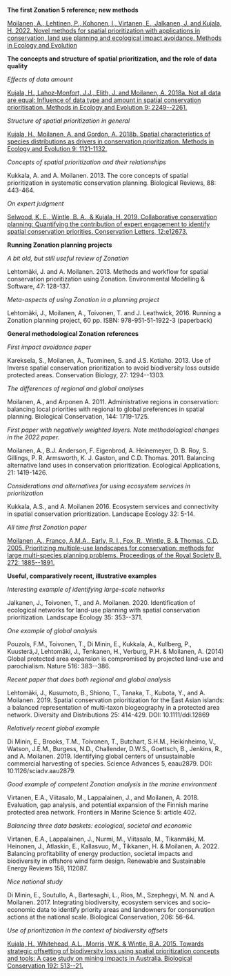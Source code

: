 **The first Zonation 5 reference; new methods**

[Moilanen, A., Lehtinen, P., Kohonen, I., Virtanen, E., Jalkanen, J. and Kujala, H. 2022. Novel methods for spatial prioritization with applications in conservation, land use planning and ecological impact avoidance. Methods in Ecology and Evolution](https://doi.org/10.1111/2041-210X.13819)

**The concepts and structure of spatial prioritization, and the role of data quality**

*Effects of data amount*

[Kujala, H., Lahoz‐Monfort, J.J., Elith, J. and Moilanen, A. 2018a. Not all data are equal: Influence of data type and amount in spatial conservation prioritisation. Methods in Ecology and Evolution 9: 2249--2261.](https://doi.org/10.1111/2041-210X.13084)

*Structure of spatial prioritization in general*

[Kujala, H., Moilanen, A. and Gordon, A. 2018b. Spatial characteristics of species distributions as drivers in conservation prioritization. Methods in Ecology and Evolution 9: 1121-1132.](http://dx.doi.org/10.1111/2041-210X.12939)

*Concepts of spatial prioritization and their relationships*

Kukkala, A. and A. Moilanen. 2013. The core concepts of spatial prioritization in systematic conservation planning. Biological Reviews, 88: 443-464.

*On expert judgment*

[Selwood, K. E., Wintle, B. A., & Kujala, H. 2019. Collaborative conservation planning: Quantifying the contribution of expert engagement to identify spatial conservation priorities. Conservation Letters, 12:e12673.](https://doi.org/10.1111/conl.12673)

**Running Zonation planning projects**

*A bit old, but still useful review of Zonation*

Lehtomäki, J. and A. Moilanen. 2013\. Methods and workflow for spatial conservation prioritization using Zonation. Environmental Modelling & Software, 47: 128-137.

*Meta-aspects of using Zonation in a planning project*

Lehtomäki, J., Moilanen, A., Toivonen, T. and J. Leathwick, 2016. Running a Zonation planning project, 60 pp. ISBN: 978-951-51-1922-3 (paperback)

**General methodological Zonation references**

*First impact avoidance paper*

Kareksela, S., Moilanen, A., Tuominen, S. and J.S. Kotiaho. 2013. Use of Inverse spatial conservation prioritization to avoid biodiversity loss outside protected areas. Conservation Biology, 27: 1294--1303.

*The differences of regional and global analyses*

Moilanen, A., and Arponen A. 2011. Administrative regions in conservation: balancing local priorities with regional to global preferences in spatial planning. Biological Conservation, 144: 1719-1725.

*First paper with negatively weighted layers. Note methodological changes in the 2022 paper.*

Moilanen, A., B.J. Anderson, F. Eigenbrod, A. Heinemeyer, D. B. Roy, S. Gillings, P. R. Armsworth, K. J. Gaston, and C.D. Thomas. 2011. Balancing alternative land uses in conservation prioritization. Ecological Applications, 21: 1419-1426.

*Considerations and alternatives for using ecosystem services in prioritization*

Kukkala, A.S., and A. Moilanen 2016. Ecosystem services and connectivity in spatial conservation prioritization. Landscape Ecology 32: 5-14.

*All time first Zonation paper*

[Moilanen, A., Franco, A.M.A., Early, R. I., Fox, R., Wintle, B. & Thomas, C.D. 2005. Prioritizing multiple-use landscapes for conservation: methods for large multi-species planning problems. Proceedings of the Royal Society B. 272: 1885--1891.](https://doi.org/10.1098/rspb.2005.3164)

**Useful, comparatively recent, illustrative examples**

*Interesting example of identifying large-scale networks*

Jalkanen, J., Toivonen, T., and A. Moilanen. 2020. Identification of ecological networks for land-use planning with spatial conservation prioritization. Landscape Ecology 35: 353--371.

*One example of global analysis*

Pouzols, F.M., Toivonen, T., Di Minin, E., Kukkala, A., Kullberg, P., Kuusterä,J, Lehtomäki, J., Tenkanen, H., Verburg, P.H. & Moilanen, A. (2014) Global protected area expansion is compromised by projected land-use and parochialism. Nature 516: 383--386.

*Recent paper that does both regional and global analysis*

Lehtomäki, J., Kusumoto, B., Shiono, T., Tanaka, T., Kubota, Y., and A. Moilanen. 2019. Spatial conservation prioritization for the East Asian islands: a balanced representation of multi-taxon biogeography in a protected area network. Diversity and Distributions 25: 414-429. DOI: 10.1111/ddi.12869

*Relatively recent global example*

Di Minin, E., Brooks, T.M., Toivonen, T., Butchart, S.H.M., Heikinheimo, V., Watson, J.E.M., Burgess, N.D., Challender, D.W.S., Goettsch, B., Jenkins, R., and A. Moilanen. 2019. Identifying global centers of unsustainable commercial harvesting of species. Science Advances 5, eaau2879. DOI: 10.1126/sciadv.aau2879.

*Good example of competent Zonation analysis in the marine environment*

Virtanen, E.A., Viitasalo, M., Lappalainen, J., and Moilanen, A. 2018. Evaluation, gap analysis, and potential expansion of the Finnish marine protected area network. Frontiers in Marine Science 5: article 402.

*Balancing three data baskets: ecological, societal and economic*

Virtanen, E.A., Lappalainen, J., Nurmi, M., Viitasalo, M., Tikanmäki, M. Heinonen, J., Atlaskin, E., Kallasvuo, M., Tikkanen, H. & Moilanen, A. 2022. Balancing profitability of energy production, societal impacts and biodiversity in offshore wind farm design. Renewable and Sustainable Energy Reviews 158, 112087.

*Nice national study*

Di Minin, E., Soutullo, A., Bartesaghi, L., Rios, M., Szephegyi, M. N. and A. Moilanen. 2017. Integrating biodiversity, ecosystem services and socio-economic data to identify priority areas and landowners for conservation actions at the national scale. Biological Conservation, 206: 56-64.

*Use of prioritization in the context of biodiversity offsets*

[Kujala, H., Whitehead, A.L., Morris, W.K. & Wintle, B.A. 2015. Towards strategic offsetting of biodiversity loss using spatial prioritization concepts and tools: A case study on mining impacts in Australia. Biological Conservation 192: 513--21.](https://doi.org/10.1016/j.biocon.2015.08.017)
